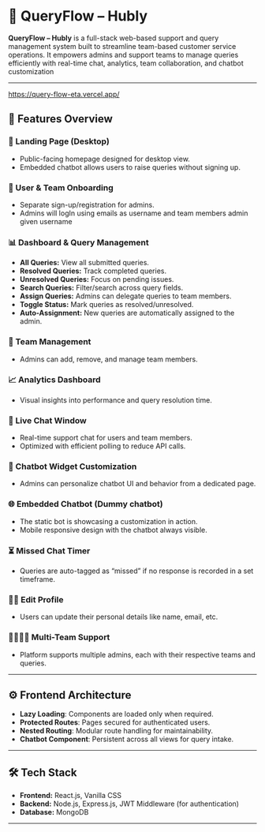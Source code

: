 # 🧾 QueryFlow – Hubly

**QueryFlow – Hubly** is a full-stack web-based support and query management system built to streamline team-based customer service operations. It empowers admins and support teams to manage queries efficiently with real-time chat, analytics, team collaboration, and chatbot customization 

---

https://query-flow-eta.vercel.app/

## 📌 Features Overview

### 🚪 Landing Page (Desktop)
- Public-facing homepage designed for desktop view.
- Embedded chatbot allows users to raise queries without signing up.

### 📝 User & Team Onboarding
- Separate sign-up/registration for admins.
- Admins will logIn using emails as username and team members admin given username

### 📊 Dashboard & Query Management
- **All Queries:** View all submitted queries.
- **Resolved Queries:** Track completed queries.
- **Unresolved Queries:** Focus on pending issues.
- **Search Queries:** Filter/search across query fields.
- **Assign Queries:** Admins can delegate queries to team members.
- **Toggle Status:** Mark queries as resolved/unresolved.
- **Auto-Assignment:** New queries are automatically assigned to the admin.

### 👥 Team Management
- Admins can add, remove, and manage team members.

### 📈 Analytics Dashboard
- Visual insights into performance and query resolution time.

### 💬 Live Chat Window
- Real-time support chat for users and team members.
- Optimized with efficient polling to reduce API calls.

### 🤖 Chatbot Widget Customization
- Admins can personalize chatbot UI and behavior from a dedicated page.

### 🌐 Embedded Chatbot (Dummy chatbot)
- The static bot is showcasing a customization in action.
- Mobile responsive design with the chatbot always visible.

### ⏳ Missed Chat Timer
- Queries are auto-tagged as “missed” if no response is recorded in a set timeframe.

### 🧑‍💼 Edit Profile
- Users can update their personal details like name, email, etc.

### 👨‍👩‍👧‍👦 Multi-Team Support
- Platform supports multiple admins, each with their respective teams and queries.

---

## ⚙️ Frontend Architecture

- **Lazy Loading**: Components are loaded only when required.
- **Protected Routes**: Pages secured for authenticated users.
- **Nested Routing**: Modular route handling for maintainability.
- **Chatbot Component**: Persistent across all views for query intake.

---

## 🛠 Tech Stack

- **Frontend:** React.js, Vanilla CSS  
- **Backend:** Node.js, Express.js, JWT Middleware (for authentication)  
- **Database:** MongoDB

---


